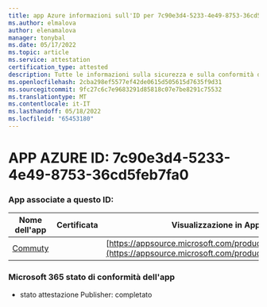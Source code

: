 ```yaml
---
title: app Azure informazioni sull'ID per 7c90e3d4-5233-4e49-8753-36cd5feb7fa0
ms.author: elmalova
author: elenamalova
manager: tonybal
ms.date: 05/17/2022
ms.topic: article
ms.service: attestation
certification_type: attested
description: Tutte le informazioni sulla sicurezza e sulla conformità disponibili per 7c90e3d4-5233-4e49-8753-36cd5feb7fa0.
ms.openlocfilehash: 2cba298ef5577ef42de0615d505615d7635f9d31
ms.sourcegitcommit: 9fc27c6c7e9683291d85818c07e7be8291c75532
ms.translationtype: MT
ms.contentlocale: it-IT
ms.lasthandoff: 05/18/2022
ms.locfileid: "65453180"
---
```

# <a name="azure-app-id-7c90e3d4-5233-4e49-8753-36cd5feb7fa0"></a>APP AZURE ID: 7c90e3d4-5233-4e49-8753-36cd5feb7fa0


### <a name="apps-associated-with-this-id"></a>App associate a questo ID:
| **Nome dell'app** | **Certificata** | **Visualizzazione in AppSource** |
|--------------|---------------|-----------------------|
| [Commuty](../forward/WA200003325.md) |  | [https://appsource.microsoft.com/product/office/WA200003325](https://appsource.microsoft.com/product/office/WA200003325) |

### <a name="microsoft-365-app-compliance-status"></a>Microsoft 365 stato di conformità dell'app
- stato attestazione Publisher: completato
